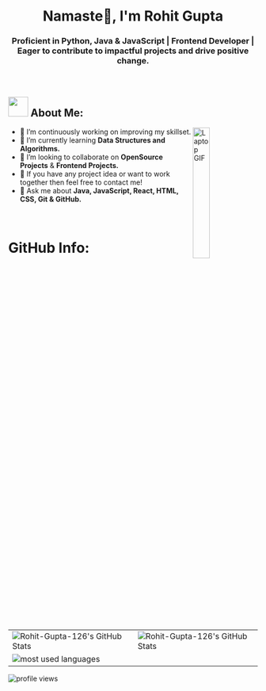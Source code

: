 <h1 align="center">Namaste🙏, I'm Rohit Gupta</h1>
<h3 align="center">Proficient in Python, Java & JavaScript | Frontend Developer | Eager to contribute to impactful projects and drive positive change.</h3>
<br>

<div>
  
  <!-- About Me Section -->
  <div>
    <h2><img src="https://media.giphy.com/media/WUlplcMpOCEmTGBtBW/giphy.gif" width="40"> About Me:</h2>
    <!-- Image Section -->
    <img src="https://www.puttiapps.com/wp-content/uploads/2021/05/stats.gif" alt="Laptop GIF" width="26%" align="right">
    <ul>
      <li>🔸 I’m continuously working on improving my skillset.</li>
      <!-- <li>🔹 I’m currently learning <strong>Flutter</strong></li> -->
      <li>🔹 I’m currently learning <strong>Data Structures and Algorithms.</strong></li>
      <li>🔸 I’m looking to collaborate on <strong>OpenSource Projects</strong> & <strong>Frontend Projects.</strong></li>
      <li>🔹 If you have any project idea or want to work together then feel free to contact me!</li>
      <li>🔸 Ask me about <strong>Java, JavaScript, React, HTML, CSS, Git & GitHub.</strong></li>
      <br><br>
    </ul>
  </div>


</div>

<!-- <div>
  <img src="https://api.visitorbadge.io/api/visitors?path=https%3A%2F%2Fgithub.com%2FRohit-Gupta-126%2FRohit-Gupta-126&label=VISITORS&labelColor=%23000&countColor=%230A0209" />
  <h3>Connect with me:</h3>
  <a href="https://www.linkedin.com/in/Rohit-Gupta-126/"><img src="https://img.shields.io/badge/LinkedIn-d5d5d5?style=for-the-badge&logo=linkedin&logoColor=0A0209"/></a>
  <a href="mailto:Rohit-Gupta-126@gmail.com"><img src="https://img.shields.io/badge/Gmail-d5d5d5?style=for-the-badge&logo=gmail&logoColor=0A0209" /></a>
  <a href="https://twitter.com/Rohit-Gupta-126"><img src="https://img.shields.io/badge/twitter-d5d5d5?style=for-the-badge&logo=twitter&logoColor=0A0209" alt="Rohit-Gupta-126#0572" ></a>
</div> -->

<!-- <div>
<h3 align="left">Languages and Tools:</h3>
<p align="left"> <a href="https://getbootstrap.com" target="_blank" rel="noreferrer"> <img src="https://raw.githubusercontent.com/devicons/devicon/master/icons/bootstrap/bootstrap-plain-wordmark.svg" alt="bootstrap" width="40" height="40"/> </a> <a href="https://www.w3schools.com/css/" target="_blank" rel="noreferrer"> <img src="https://raw.githubusercontent.com/devicons/devicon/master/icons/css3/css3-original-wordmark.svg" alt="css3" width="40" height="40"/> </a> <a href="https://expressjs.com" target="_blank" rel="noreferrer"> <img src="https://raw.githubusercontent.com/devicons/devicon/master/icons/express/express-original-wordmark.svg" alt="express" width="40" height="40"/> </a> <a href="https://www.w3.org/html/" target="_blank" rel="noreferrer"> <img src="https://raw.githubusercontent.com/devicons/devicon/master/icons/html5/html5-original-wordmark.svg" alt="html5" width="40" height="40"/> </a> <a href="https://www.java.com" target="_blank" rel="noreferrer"> <img src="https://raw.githubusercontent.com/devicons/devicon/master/icons/java/java-original.svg" alt="java" width="40" height="40"/> </a> <a href="https://developer.mozilla.org/en-US/docs/Web/JavaScript" target="_blank" rel="noreferrer"> <img src="https://raw.githubusercontent.com/devicons/devicon/master/icons/javascript/javascript-original.svg" alt="javascript" width="40" height="40"/> </a> <a href="https://nodejs.org" target="_blank" rel="noreferrer"> <img src="https://raw.githubusercontent.com/devicons/devicon/master/icons/nodejs/nodejs-original-wordmark.svg" alt="nodejs" width="40" height="40"/> </a> <a href="https://reactjs.org/" target="_blank" rel="noreferrer"> <img src="https://raw.githubusercontent.com/devicons/devicon/master/icons/react/react-original-wordmark.svg" alt="react" width="40" height="40"/> </a>  <a href="https://www.mongodb.com/" target="_blank" rel="noreferrer"> <img src="https://raw.githubusercontent.com/devicons/devicon/master/icons/mongodb/mongodb-original-wordmark.svg" alt="mongodb" width="40" height="40"/> </a></p>
</div> -->

<div>
<h1> GitHub Info: </h1>
<table align="center" border="0" cellpadding="0" cellspacing="0">
    <!-- <thead>
        <tr>
            <th colspan="2"><img src="https://activity-graph.herokuapp.com/graph?username=Rohit-Gupta-126&theme=tokyo-night" alt="Rohit-Gupta-126's contribution timeline" /></th>
        </tr>
    </thead> -->
    <tbody>
        <tr>
            <td><img src="https://github-readme-stats.vercel.app/api?username=Rohit-Gupta-126&show_icons=true&locale=en&theme=tokyonight" alt="Rohit-Gupta-126's GitHub Stats" /></td>
            <td><img src="https://streak-stats.demolab.com/?user=Rohit-Gupta-126&theme=tokyonight" alt="Rohit-Gupta-126's GitHub Stats" /></td>
        </tr>
        <tr>
            <td>
            <img src="https://github-readme-stats.vercel.app/api/top-langs/?username=Rohit-Gupta-126&layout=compact&theme=tokyonight" alt="most used languages" />
</td>
        </tr>
    </tbody>
</table>
</div>

<p align="left"> <img src="https://komarev.com/ghpvc/?username=Rohit-Gupta-126&label=Profile%20views&color=272eef&style=for-the-badge" alt="profile views" /> </p>
